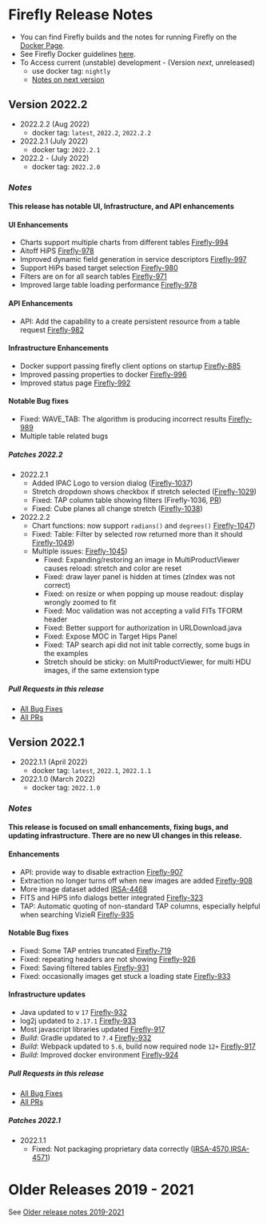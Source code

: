 # Firefly Release Notes

- You can find Firefly builds and the notes for running Firefly on the [Docker Page](https://hub.docker.com/r/ipac/firefly).
- See Firefly Docker guidelines [here](firefly-docker.md).
- To Access current (unstable) development - (Version _next_, unreleased) 
  - use docker tag: `nightly`
  - [Notes on next version](next-release-details.md)


## Version 2022.2 
- 2022.2.2 (Aug 2022)
  - docker tag: `latest`, `2022.2`, `2022.2.2`
- 2022.2.1 (July 2022)
  - docker tag: `2022.2.1`
- 2022.2 - (July 2022)
  - docker tag: `2022.2.0`

### _Notes_
#### This release has notable UI, Infrastructure, and  API enhancements

#### UI Enhancements
- Charts support multiple charts from different tables [Firefly-994](https://github.com/Caltech-IPAC/firefly/pull/1229)
- Aitoff HiPS [Firefly-978](https://github.com/Caltech-IPAC/firefly/pull/1207)
- Improved dynamic field generation in service descriptors [Firefly-997](https://github.com/Caltech-IPAC/firefly/pull/1226)
- Support HiPs based target selection [Firefly-980](https://github.com/Caltech-IPAC/firefly/pull/1227)
- Filters are on for all search tables [Firefly-971](https://github.com/Caltech-IPAC/firefly/pull/1213)
- Improved large table loading performance [Firefly-978](https://github.com/Caltech-IPAC/firefly/pull/1206)

#### API Enhancements
- API: Add the capability to a create persistent resource from a table request [Firefly-982](https://github.com/Caltech-IPAC/firefly/pull/1214)

#### Infrastructure Enhancements
- Docker support passing firefly client options on startup [Firefly-885](https://github.com/Caltech-IPAC/firefly/pull/1227)
- Improved passing properties to docker [Firefly-996](https://github.com/Caltech-IPAC/firefly/pull/1225)
- Improved status page [Firefly-992](https://github.com/Caltech-IPAC/firefly/pull/1218)

#### Notable Bug fixes
- Fixed: WAVE_TAB: The algorithm is producing incorrect results [Firefly-989](https://github.com/Caltech-IPAC/firefly/pull/1224)
- Multiple table related bugs


##### _Patches 2022.2_
- 2022.2.1
  - Added IPAC Logo to version dialog ([Firefly-1037](https://github.com/Caltech-IPAC/firefly/pull/1225))
  - Stretch dropdown shows checkbox if stretch selected ([Firefly-1029](https://github.com/Caltech-IPAC/firefly/pull/1225))
  - Fixed: TAP column table showing filters (Firefly-1036, [PR](https://github.com/Caltech-IPAC/firefly/pull/1244))
  - Fixed: Cube planes all change stretch ([Firefly-1038](https://github.com/Caltech-IPAC/firefly/pull/1225))
- 2022.2.2
  - Chart functions: now support `radians()` and `degrees()` [Firefly-1047](https://github.com/Caltech-IPAC/firefly/pull/1254))
  - Fixed: Table: Filter by selected row returned more than it should [Firefly-1049](https://github.com/Caltech-IPAC/firefly/pull/1250))
  - Multiple issues: [Firefly-1045](https://github.com/Caltech-IPAC/firefly/pull/1248))
    - Fixed: Expanding/restoring an image in MultiProductViewer causes reload: stretch and color are reset
    - Fixed: draw layer panel is hidden at times (zIndex was not correct)
    - Fixed: on resize or when popping up mouse readout: display wrongly zoomed to fit 
    - Fixed: Moc validation was not accepting a valid FITs TFORM header
    - Fixed: Better support for authorization in URLDownload.java
    - Fixed: Expose MOC in Target Hips Panel
    - Fixed: TAP search api did not init table correctly, some bugs in the examples
    - Stretch should be sticky: on MultiProductViewer, for multi HDU images, if the same extension type



##### _Pull Requests in this release_
- [All Bug Fixes](https://github.com/caltech-ipac/firefly/pulls?q=is%3apr+milestone%3a2022.2+label%3abug)
- [All PRs](https://github.com/caltech-ipac/firefly/pulls?q=is%3apr++milestone%3a2022.2+)


## Version 2022.1
- 2022.1.1 (April 2022)
  - docker tag: `latest`, `2022.1`, `2022.1.1`
- 2022.1.0 (March 2022)
  - docker tag: `2022.1.0`

### _Notes_
#### This release is focused on small enhancements, fixing bugs, and updating infrastructure. There are no new UI changes in this release.

#### Enhancements
- API: provide way to disable extraction [Firefly-907](https://github.com/Caltech-IPAC/firefly/pull/1175)
- Extraction no longer turns off when new images are added [Firefly-908](https://github.com/Caltech-IPAC/firefly/pull/1174)
- More image dataset added [IRSA-4468](https://github.com/Caltech-IPAC/firefly/pull/1191)
- FITS and HiPS info dialogs better integrated [Firefly-323](https://github.com/Caltech-IPAC/firefly/pull/1185)
- TAP: Automatic quoting of non-standard TAP columns, especially helpful when searching VizieR [Firefly-935](https://github.com/Caltech-IPAC/firefly/pull/1182)

#### Notable Bug fixes
- Fixed: Some TAP entries truncated [Firefly-719](https://github.com/Caltech-IPAC/firefly/pull/1178)
- Fixed: repeating headers are not showing [Firefly-926](https://github.com/Caltech-IPAC/firefly/pull/1173)
- Fixed: Saving filtered tables [Firefly-931](https://github.com/Caltech-IPAC/firefly/pull/1180)
- Fixed: occasionally images get stuck a loading state  [Firefly-933](https://github.com/Caltech-IPAC/firefly/pull/1202)
  
#### Infrastructure updates
- Java updated to v `17`  [Firefly-932](https://github.com/Caltech-IPAC/firefly/pull/1192)
- log2j updated to `2.17.1` [Firefly-933](https://github.com/Caltech-IPAC/firefly/pull/1188)
- Most javascript libraries updated [Firefly-917](https://github.com/Caltech-IPAC/firefly/pull/1166)
- _Build_: Gradle updated to `7.4` [Firefly-932](https://github.com/Caltech-IPAC/firefly/pull/1192)
- _Build_: Webpack updated to `5.6`, build now required node `12+` [Firefly-917](https://github.com/Caltech-IPAC/firefly/pull/1166)
- _Build_: Improved docker environment [Firefly-924](https://github.com/Caltech-IPAC/firefly/pull/1166)


##### _Pull Requests in this release_
- [All Bug Fixes](https://github.com/caltech-ipac/firefly/pulls?q=is%3apr+milestone%3a2022.1+label%3abug)
- [All PRs](https://github.com/caltech-ipac/firefly/pulls?q=is%3apr++milestone%3a2022.1+)

##### _Patches 2022.1_
- 2022.1.1
  - Fixed: Not packaging proprietary data correctly ([IRSA-4570,IRSA-4571](https://github.com/Caltech-IPAC/firefly/pull/1209))
     


# Older Releases 2019 - 2021

See [Older release notes 2019-2021](older-release-notes-2019-2021.md)
